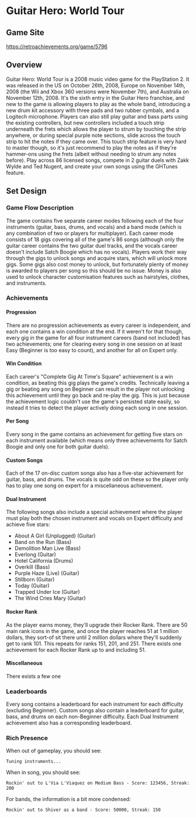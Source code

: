 # Guitar Hero: World Tour

## Game Site

https://retroachievements.org/game/5796

## Overview

Guitar Hero: World Tour is a 2008 music video game for the PlayStation 2. It was released in the US on October 26th, 2008, Europe on November 14th, 2008 (the Wii and Xbox 360 versions were November 7th), and Australia on November 12th, 2008. It's the sixth entry in the Guitar Hero franchise, and new to the game is allowing players to play as the whole band, introducing a new drum kit accessory with three pads and two rubber cymbals, and a Logitech microphone. Players can also still play guitar and bass parts using the existing controllers, but new controllers included a touch strip underneath the frets which allows the player to strum by touching the strip anywhere, or during special purple note sections, slide across the touch strip to hit the notes if they came over. This touch strip feature is very hard to master though, so it's just recommend to play the notes as if they're hammer-ons using the frets (albeit without needing to strum any notes before). Play across 86 licensed songs, compete in 2 guitar duels with Zakk Wylde and Ted Nugent, and create your own songs using the GHTunes feature.

## Set Design

### Game Flow Description

The game contains five separate career modes following each of the four instruments (guitar, bass, drums, and vocals) and a band mode (which is any combination of two or players for multiplayer). Each career mode consists of 18 gigs covering all of the game's 86 songs (although only the guitar career contains the two guitar duel tracks, and the vocals career doesn't include Satch Boogie which has no vocals). Players work their way through the gigs to unlock songs and acquire stars, which will unlock more gigs. Some gigs also cost money to unlock, but fortunately plenty of money is awarded to players per song so this should be no issue. Money is also used to unlock character customisation features such as hairstyles, clothes, and instruments.

### Achievements

#### Progression

There are no progression achievements as every career is independent, and each one contains a win condition at the end. If it weren't for that though, every gig in the game for all four instrument careers (band not included) has two achievements; one for clearing every song in one session on at least Easy (Beginner is too easy to count), and another for all on Expert only.

#### Win Condition

Each career's "Complete Gig At Time's Square" achievement is a win condition, as beating this gig plays the game's credits. Technically leaving a gig or beating any song on Beginner can result in the player not unlocking this achievement until they go back and re-play the gig. This is just because the achievement logic couldn't use the game's persisted state easily, so instead it tries to detect the player actively doing each song in one session.

#### Per Song

Every song in the game contains an achievement for getting five stars on each instrument available (which means only three achievements for Satch Boogie and only one for both guitar duels).

#### Custom Songs

Each of the 17 on-disc custom songs also has a five-star achievement for guitar, bass, and drums. The vocals is quite odd on these so the player only has to play one song on expert for a miscellaneous achievement.

#### Dual Instrument

The following songs also include a special achievement where the player must play both the chosen instrument and vocals on Expert difficulty and achieve five stars:
- About A Girl (Unplugged) (Guitar)
- Band on the Run (Bass)
- Demolition Man Live (Bass)
- Everlong (Guitar)
- Hotel California (Drums)
- Overkill (Bass)
- Purple Haze (Live) (Guitar)
- Stillborn (Guitar)
- Today (Guitar)
- Trapped Under Ice (Guitar)
- The Wind Cries Mary (Guitar)

#### Rocker Rank

As the player earns money, they'll upgrade their Rocker Rank. There are 50 main rank icons in the game, and once the player reaches 51 at 1 million dollars, they sort-of sit there until 2 million dollars where they'll suddenly get to rank 101. This repeats for ranks 151, 201, and 251. There exists one achievement for each Rocker Rank up to and including 51.

#### Miscellaneous

There exists a few one

### Leaderboards

Every song contains a leaderboard for each instrument for each difficulty (excluding Beginner). Custom songs also contain a leaderboard for guitar, bass, and drums on each non-Beginner difficulty. Each Dual Instrument achievement also has a corresponding leaderboard.

### Rich Presence

When out of gameplay, you should see:

```
Tuning instruments...
```

When in song, you should see:

```
Rockin' out to L'Via L'Viaquez on Medium Bass - Score: 123456, Streak: 200
```

For bands, the information is a bit more condensed:
```
Rockin' out to Shiver as a band - Score: 50000, Streak: 150
```